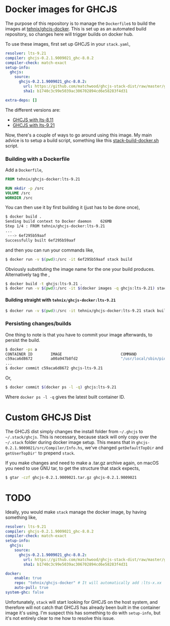 # Docker images for GHCJS
The purpose of this repository is to manage the `Dockerfile`s to build the images at [tehnix/ghcjs-docker](https://hub.docker.com/r/tehnix/ghcjs-docker). This is set up as an automated build repository, so changes here will trigger builds on docker hub.

To use these images, first set up GHCJS in your `stack.yaml`,

```yaml
resolver: lts-9.21
compiler: ghcjs-0.2.1.9009021_ghc-8.0.2
compiler-check: match-exact
setup-info:
  ghcjs:
    source:
      ghcjs-0.2.1.9009021_ghc-8.0.2:
        url: https://github.com/matchwood/ghcjs-stack-dist/raw/master/ghcjs-0.2.1.9009021.tar.gz
        sha1: b1740c3c99e5039ac306702894cd6e58283f4d31

extra-deps: []
```

The different versions are:

- [GHCJS with lts-8.11](https://github.com/Tehnix/ghcjs-docker/tree/lts-8.11)
- [GHCJS with lts-9.21](https://github.com/Tehnix/ghcjs-docker/tree/lts-9.21)

Now, there's a couple of ways to go around using this image. My main advice is to setup a build script, something like this [stack-build-docker.sh](https://github.com/Tehnix/miso-isomorphic-stack/blob/master/stack-build-docker.sh) script.

### Building with a Dockerfile

Add a `Dockerfile`,

```Dockerfile
FROM tehnix/ghcjs-docker:lts-9.21

RUN mkdir -p /src
VOLUME /src
WORKDIR /src
```

You can then use it by first building it (just has to be done once),

```bash
$ docker build .
Sending build context to Docker daemon    626MB
Step 1/4 : FROM tehnix/ghcjs-docker:lts-9.21
...
 ---> 6ef295b59aaf
Successfully built 6ef295b59aaf
```

and then you can run your commands like,

```bash
$ docker run -v $(pwd):/src -it 6ef295b59aaf stack build
```

Obviously substituting the image name for the one your build produces. Alternatively tag the ,

```bash
$ docker build -t ghcjs:lts-9.21 .
$ docker run -v $(pwd):/src -it $(docker images -q ghcjs:lts-9.21) stack build
```

#### Building straight with `tehnix/ghcjs-docker:lts-9.21`

```bash
$ docker run -v $(pwd):/src -it tehnix/ghcjs-docker:lts-9.21 stack build
```

### Persisting changes/builds

One thing to note is that you have to commit your image afterwards, to persist the build.

```bash
$ docker -ps a
CONTAINER ID        IMAGE                          COMMAND                  CREATED             STATUS                         PORTS               NAMES
c59aca6d8672        a00a947b8fd2                   "/usr/local/sbin/pid…"   3 minutes ago       Exited (143) 9 seconds ago                         keen_agnesi
...
$ docker commit c59aca6d8672 ghcjs-lts-9.21
```

Or,

```bash
$ docker commit $(docker ps -l -q) ghcjs:lts-9.21
```

Where `docker ps -l -q` gives the latest built container ID.

# Custom GHCJS Dist
The GHCJS dist simply changes the install folder from `~/.ghcjs` to `~/.stack/ghcjs`. This is necessary, because stack will only copy over the `~/.stack` folder during docker image setup. This means that in `ghcjs-0.2.1.9009021/src/Compiler/Info.hs`, we've changed `getDefaultTopDir` and `getUserTopDir'` to prepend `stack`.

If you make changes and need to make a .tar.gz archive again, on macOS you need to use GNU tar, to get the structure that stack expects,

```bash
$ gtar -czf ghcjs-0.2.1.9009021.tar.gz ghcjs-0.2.1.9009021
```

# TODO
Ideally, you would make `stack` manage the docker image, by having something like,

```yaml
resolver: lts-9.21
compiler: ghcjs-0.2.1.9009021_ghc-8.0.2
compiler-check: match-exact
setup-info:
  ghcjs:
    source:
      ghcjs-0.2.1.9009021_ghc-8.0.2:
        url: https://github.com/matchwood/ghcjs-stack-dist/raw/master/ghcjs-0.2.1.9009021.tar.gz
        sha1: b1740c3c99e5039ac306702894cd6e58283f4d31

docker:
    enable: true
    repo: "tehnix/ghcjs-docker" # It will automatically add :lts-x.xx
    auto-pull: true
system-ghc: false
```

Unfortunately, `stack` will start looking for GHCJS on the host system, and therefore will not catch that GHCJS has already been built in the container image it's using. I'm suspect this has something to do with `setup-info`, but it's not entirely clear to me how to resolve this issue.
